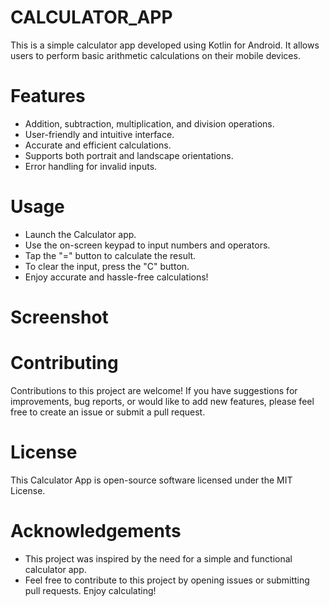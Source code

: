 # CALCULATOR_APP
This is a simple calculator app developed using Kotlin for Android. It allows users to perform basic arithmetic calculations on their mobile devices.

# Features
* Addition, subtraction, multiplication, and division operations.
* User-friendly and intuitive interface.
* Accurate and efficient calculations.
* Supports both portrait and landscape orientations.
* Error handling for invalid inputs.

# Usage
* Launch the Calculator app.
* Use the on-screen keypad to input numbers and operators.
* Tap the "=" button to calculate the result.
* To clear the input, press the "C" button.
* Enjoy accurate and hassle-free calculations!

# Screenshot

# Contributing
Contributions to this project are welcome! If you have suggestions for improvements, bug reports, or would like to add new features, please feel free to create an issue or submit a pull request.

# License
This Calculator App is open-source software licensed under the MIT License.

# Acknowledgements
* This project was inspired by the need for a simple and functional calculator app.
* Feel free to contribute to this project by opening issues or submitting pull requests. Enjoy calculating!
